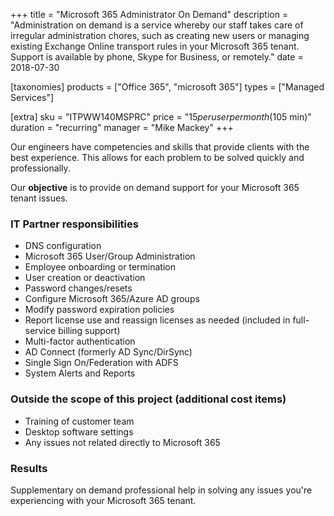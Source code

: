 +++
title = "Microsoft 365 Administrator On Demand"
description = "Administration on demand is a service whereby our staff takes care of irregular administration chores, such as creating new users or managing existing Exchange Online transport rules in your Microsoft 365 tenant. Support is available by phone, Skype for Business, or remotely."
date = 2018-07-30

[taxonomies]
products = ["Office 365", "microsoft 365"]
types = ["Managed Services"]

[extra]
sku = "ITPWW140MSPRC"
price = "$15 per user per month ($105 min)"
duration = "recurring"
manager = "Mike Mackey"
+++

Our engineers have competencies and skills that provide clients with the
best experience. This allows for each problem to be solved quickly and
professionally.

Our **objective** is to provide on demand support for your Microsoft 365
tenant issues.

### IT Partner responsibilities

-   DNS configuration
-   Microsoft 365 User/Group Administration
-   Employee onboarding or termination
-   User creation or deactivation
-   Password changes/resets
-   Configure Microsoft 365/Azure AD groups
-   Modify password expiration policies
-   Report license use and reassign licenses as needed (included in
    full-service billing support)
-   Multi-factor authentication
-   AD Connect (formerly AD Sync/DirSync)
-   Single Sign On/Federation with ADFS
-   System Alerts and Reports

### Outside the scope of this project (additional cost items)

-   Training of customer team
-   Desktop software settings
-   Any issues not related directly to Microsoft 365

### Results

Supplementary on demand professional help in solving any issues you're
experiencing with your Microsoft 365 tenant.
